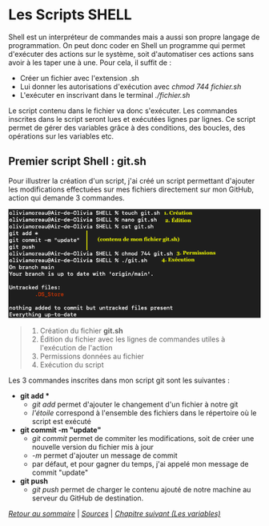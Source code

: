 # Les Scripts SHELL

Shell est un interpréteur de commandes mais a aussi son propre langage de programmation. On peut donc coder en Shell un programme qui permet d'exécuter des actions sur le système, soit d'automatiser ces actions sans avoir à les taper une à une. Pour cela, il suffit de : 

* Créer un fichier avec l'extension .sh
* Lui donner les autorisations d'exécution avec *chmod 744 fichier.sh*
* L'exécuter en inscrivant dans le terminal *./fichier.sh*

Le script contenu dans le fichier va donc s'exécuter. Les commandes inscrites dans le script seront lues et exécutées lignes par lignes. Ce script permet de gérer des variables grâce à des conditions, des boucles, des opérations sur les variables etc. 

## Premier script Shell : git.sh

Pour illustrer la création d'un script, j'ai créé un script permettant d'ajouter les modifications effectuées sur mes fichiers directement sur mon GitHub, action qui demande 3 commandes.

![git](../img/git.png)

> 1. Création du fichier **git.sh**
> 2. Édition du fichier avec les lignes de commandes utiles à l'exécution de l'action
> 3. Permissions données au fichier
> 4. Exécution du script

Les 3 commandes inscrites dans mon script git sont les suivantes : 
* <strong> git add * </strong>
    * *git add* permet d'ajouter le changement d'un fichier à notre git
    * <em>l'étoile</em> correspond à l'ensemble des fichiers dans le répertoire où le script est exécuté
* **git commit -m "update"**
    * *git commit* permet de commiter les modifications, soit de créer une nouvelle version du fichier mis à jour
    * *-m* permet d'ajouter un message de commit
    * par défaut, et pour gagner du temps, j'ai appelé mon message de commit "update"
* **git push**
    * *git push* permet de charger le contenu ajouté de notre machine au serveur du GitHub de destination. 

*[Retour au sommaire](../README.md)* | 
*[Sources](./sources.md)* | *[Chapitre suivant (Les variables)](./var.md)*


